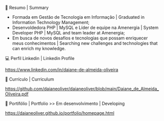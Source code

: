 📝 Resumo | Summary

- Formada em Gestão de Tecnologia em Informação | Graduated in Information Technology Management;
- Desenvoldedora PHP | MySQL e Líder de equipe na Amenergia | System Developer PHP | MySQL and team leader at Amenergia;
- Em busca de novos desafios e tecnologias que possam enriquecer meus conhecimentos | Searching new challenges and technologies that can enrich my knowledge.

💻 Perfil Linkedin | Linkedin Profile

https://www.linkedin.com/in/daiane-de-almeida-oliveira

📃 Currículo | Curriculum

https://github.com/daianeoliver/daianeoliver/blob/main/Daiane_de_Almeida_Oliveira.pdf

:page_facing_up: Portifólio | Portfolio >> Em desenvolvimento | Developing

https://daianeoliver.github.io/portfolio/homepage.html


